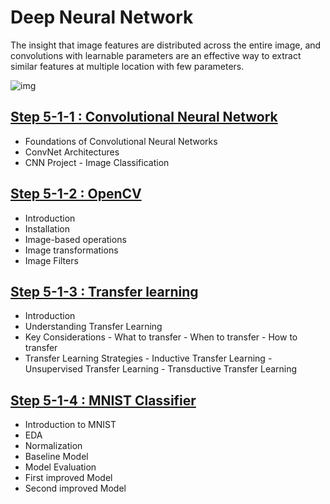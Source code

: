# Deep Neural Network

The insight that image features are distributed across the entire image, and convolutions with learnable parameters are an effective way to extract similar features at multiple location with few parameters.

![img](https://user-images.githubusercontent.com/67789350/107839223-66305200-6dd0-11eb-8037-df996f6ec161.png)

## [Step 5-1-1 : Convolutional Neural Network](01_Convolutional%20Neural%20Network)

- Foundations of Convolutional Neural Networks
- ConvNet Architectures
- CNN Project - Image Classification

## [Step 5-1-2 : OpenCV](02_OpenCV)

- Introduction 
- Installation 
- Image-based operations
- Image transformations 
- Image Filters 

## [Step 5-1-3 : Transfer learning](03_Transfer%20Learning)

- Introduction
- Understanding Transfer Learning
- Key Considerations - What to transfer - When to transfer - How to transfer
- Transfer Learning Strategies - Inductive Transfer Learning - Unsupervised Transfer Learning - Transductive Transfer Learning

## [Step 5-1-4 : MNIST Classifier](04_Handwriting%20Recognition%20using%20DNN)

- Introduction to MNIST
- EDA
- Normalization
- Baseline Model
- Model Evaluation
- First improved Model
- Second improved Model
